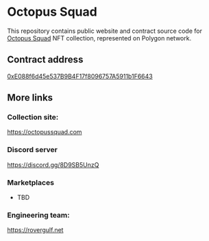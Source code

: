 
# Octopus Squad

This repository contains public website and contract source code for [Octopus Squad](https://octopussquad.com) NFT collection, represented on Polygon network.

## Contract address

[0xE088f6d45e537B9B4F17f8096757A5911b1F6643](https://polygonscan.com/token/0xe088f6d45e537b9b4f17f8096757a5911b1f6643)

## More links

### Collection site:  
https://octopussquad.com

### Discord server
https://discord.gg/8D9SB5UnzQ

### Marketplaces
- TBD

### Engineering team:  
https://rovergulf.net

